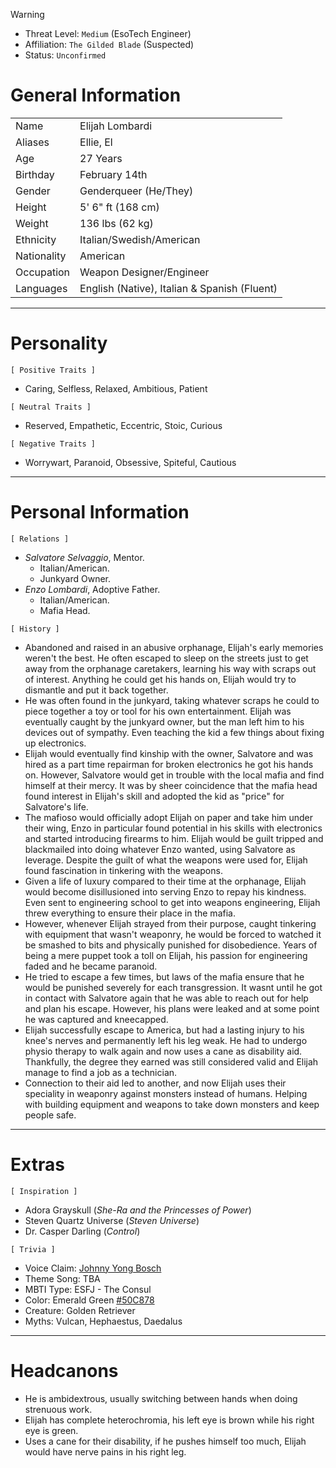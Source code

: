 >[!warning]
>- Threat Level: `Medium` (EsoTech Engineer)
>- Affiliation: `The Gilded Blade` (Suspected)
>- Status: `Unconfirmed`

# General Information

|             |                                              |
| ----------- | -------------------------------------------- |
| Name        | Elijah Lombardi                              |
| Aliases     | Ellie, El                                    |
| Age         | 27 Years                                     |
| Birthday    | February 14th                                |
| Gender      | Genderqueer (He/They)                        |
| Height      | 5' 6" ft (168 cm)                            |
| Weight      | 136 lbs (62 kg)                              |
| Ethnicity   | Italian/Swedish/American                     |
| Nationality | American                                     |
| Occupation  | Weapon Designer/Engineer                     |
| Languages   | English (Native), Italian & Spanish (Fluent) |

---
# Personality

`[ Positive Traits ]`
- Caring, Selfless, Relaxed, Ambitious, Patient

`[ Neutral Traits ]`
- Reserved, Empathetic, Eccentric, Stoic, Curious

`[ Negative Traits ]`
- Worrywart, Paranoid, Obsessive, Spiteful, Cautious

---
# Personal Information

`[ Relations ]`
- *Salvatore Selvaggio*, Mentor. 
	- Italian/American. 
	- Junkyard Owner. 
- *Enzo Lombardi*, Adoptive Father. 
	- Italian/American. 
	- Mafia Head. 

`[ History ]`
- Abandoned and raised in an abusive orphanage, Elijah's early memories weren't the best. He often escaped to sleep on the streets just to get away from the orphanage caretakers, learning his way with scraps out of interest. Anything he could get his hands on, Elijah would try to dismantle and put it back together. 
- He was often found in the junkyard, taking whatever scraps he could to piece together a toy or tool for his own entertainment. Elijah was eventually caught by the junkyard owner, but the man left him to his devices out of sympathy. Even teaching the kid a few things about fixing up electronics. 
- Elijah would eventually find kinship with the owner, Salvatore and was hired as a part time repairman for broken electronics he got his hands on. However, Salvatore would get in trouble with the local mafia and find himself at their mercy. It was by sheer coincidence that the mafia head found interest in Elijah's skill and adopted the kid as "price" for Salvatore's life. 
- The mafioso would officially adopt Elijah on paper and take him under their wing, Enzo in particular found potential in his skills with electronics and started introducing firearms to him. Elijah would be guilt tripped and blackmailed into doing whatever Enzo wanted, using Salvatore as leverage. Despite the guilt of what the weapons were used for, Elijah found fascination in tinkering with the weapons. 
- Given a life of luxury compared to their time at the orphanage, Elijah would become disillusioned into serving Enzo to repay his kindness. Even sent to engineering school to get into weapons engineering, Elijah threw everything to ensure their place in the mafia. 
- However, whenever Elijah strayed from their purpose, caught tinkering with equipment that wasn't weaponry, he would be forced to watched it be smashed to bits and physically punished for disobedience. Years of being a mere puppet took a toll on Elijah, his passion for engineering faded and he became paranoid. 
- He tried to escape a few times, but laws of the mafia ensure that he would be punished severely for each transgression. It wasnt until he got in contact with Salvatore again that he was able to reach out for help and plan his escape. However, his plans were leaked and at some point he was captured and kneecapped. 
- Elijah successfully escape to America, but had a lasting injury to his knee's nerves and permanently left his leg weak. He had to undergo physio therapy to walk again and now uses a cane as disability aid. Thankfully, the degree they earned was still considered valid and Elijah manage to find a job as a technician. 
- Connection to their aid led to another, and now Elijah uses their speciality in weaponry against monsters instead of humans. Helping with building equipment and weapons to take down monsters and keep people safe. 

---
# Extras

`[ Inspiration ]`
- Adora Grayskull (*She-Ra and the Princesses of Power*)
- Steven Quartz Universe (*Steven Universe*)
- Dr. Casper Darling (*Control*)

`[ Trivia ]`
- Voice Claim: [Johnny Yong Bosch](https://m.youtube.com/watch?v=SZDX7Vn4U28&pp=ygUVdHJpZ3VuIHN0YW1wZWRlIGNsaXBz)
- Theme Song: TBA
- MBTI Type: ESFJ - The Consul
- Color: Emerald Green [#50C878](https://en.m.wikipedia.org/wiki/Shades_of_green#Emerald)
- Creature: Golden Retriever 
- Myths: Vulcan, Hephaestus, Daedalus 

---
# Headcanons

- He is ambidextrous, usually switching between hands when doing strenuous work. 
- Elijah has complete heterochromia, his left eye is brown while his right eye is green. 
- Uses a cane for their disability, if he pushes himself too much, Elijah would have nerve pains in his right leg.